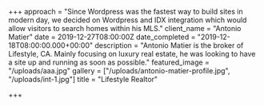 +++
approach = "Since Wordpress was the fastest way to build sites in modern day, we decided on Wordpress and IDX integration which would allow visitors to search homes within his MLS."
client_name = "Antonio Matier"
date = 2019-12-27T08:00:00Z
date_completed = "2019-12-18T08:00:00.000+00:00"
description = "Antonio Matier is the broker of Lifestyle, CA. Mainly focusing on luxury real estate, he was looking to have a site up and running as soon as possible."
featured_image = "/uploads/aaa.jpg"
gallery = ["/uploads/antonio-matier-profile.jpg", "/uploads/int-1.jpg"]
title = "Lifestyle Realtor"

+++
